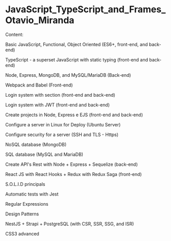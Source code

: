 # JavaScript_TypeScript_and_Frames_Otavio_Miranda

Content: 

Basic JavaScript, Functional, Object Oriented (ES6+, front-end, and back-end)

TypeScript - a superset JavaScript with static typing (front-end and back-end)

Node, Express, MongoDB, and MySQL/MariaDB (Back-end)

Webpack and Babel (Front-end)

Login system with section (front-end and back-end)

Login system with JWT (front-end and back-end)

Create projects in Node, Express e EJS (front-end and back-end)

Configure a server in Linux for Deploy (Ubuntu Server)

Configure security for a server (SSH and TLS - Https)

NoSQL database (MongoDB)

SQL database (MySQL and MariaDB)

Create API's Rest with Node + Express + Sequelize (back-end)

React JS with React Hooks + Redux with Redux Saga (front-end)

S.O.L.I.D principals

Automatic tests with Jest

Regular Expressions

Design Patterns

NestJS + Strapi + PostgreSQL (with CSR, SSR, SSG, and ISR)

CSS3 advanced
